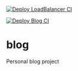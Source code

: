 [![Deploy LoadBalancer CI](https://github.com/NurlashKO/blog/actions/workflows/loadbalancer-ci.yml/badge.svg)](https://github.com/NurlashKO/blog/actions/workflows/loadbalancer-ci.yml)

[![Deploy Blog CI](https://github.com/NurlashKO/blog/actions/workflows/blog-ci.yml/badge.svg)](https://github.com/NurlashKO/blog/actions/workflows/blog-ci.yml)

# blog
Personal blog project
